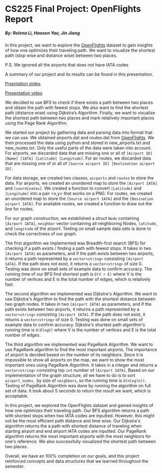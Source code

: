 # CS225 Final Project: OpenFlights Report
##### By: Relena Li, Haosen Yao, Jin Jiang

In this project, we want to explore the [OpenFlights](https://openflights.org/data.html) dataset to gain insights of how one optimizes their traveling path.
We want to visualize the shortest path (stop wise and distance wise) between two places.

P.S. We ignored all the airports that does not have IATA codes

A summary of our project and its results can be found in this presentation.

[Prsentation slides](https://docs.google.com/presentation/d/1T_b8ztMlkADHwnpig6dSY01ThUqpgwkUn1H38vdvA6Y/edit?usp=sharing)

[Presentation video]()

We decided to use BFS to check if there exists a path between two places and obtain the path with fewest stops.
We also want to find the shortest path (distance wise) using Dijkstra’s Algorithm. 
Finally, we want to visualize the shortest path between two places and mark relatively important places using the Page Rank Algorithm.

We started our project by gathering data and parsing data into format that we can use. We obtained airports.dat and routes.dat from [OpenFlights](https://openflights.org/data.html). We then processed the data using python and stored in new_airports.txt and new_routes.txt. Only the useful parts of the data were taken into account. For airports, we discarded data that are missing one or all of `[Airport ID] [Name] [IATA] [Latitude] [Longitude]`. For air routes, we discarded data that are missing one of or all of `[Source airport ID] [Destination airport ID]`.

For data storage, we created two classes, `airports` and `routes` to store the data. For airports, we created an unordered map to store the `[Airport IATA]` and `[coordinates]`. We created a function to convert `[Latitude]` and `[Longitude]` into a pair <x,y> that works on a PNG. For routes, we created an unordered map to store the `[Source airport IATA]` and the `[Desination airport IATA]`. For available routes, we created a function to draw out the line for routes.

For our graph construction, we established a struct `Node` containing `[Airport IATA]`, `neighbor` vector containing all neighboring Nodes, `latitude`, and `longitude` of the airport. Testing on small sample data sets is done to check the correctness of our graph.

The first algorithm we implemented was Breadth-first search (BFS) for checking if a path exists / finding a path with fewest stops. It takes in two `[Airport IATA]` as parameters, and if the path exists between two airports, it returns a path represented by a `vector<string>` consisting `[Airport IATA]`. If the path does not exist, it returns a `vector<string>` of size 0. Testing was done on small sets of example data to confirm accuracy. The running time of our BFS find shortest path is `O(V + E)` where V is the number of vertices and E is the total number of edges, which is relatively fast.

The second algorithm we implemented was Dijkstra's Algorithm. We want to use Dijkstra's Algorithm to find the path with the shortest distance between two graph nodes. It takes in two `[Airport IATA]` as parameters, and if the path exists between two airports, it returns a path represented by a `vector<string>` consisting `[Airport IATA]`. If the path does not exist, it returns a `vector<string>` of size 0. Testing was done on small sets of example data to confirm accuracy. Dijkstra's shortest path algorithm's running time is `O(ElogV)` where V is the number of vertices and E is the total number of edges.

The third algorithm we implemented was PageRank Algorithm. We want to use PageRank algorithm to find the most important airports. The importance of airport is decided based on the number of its neighbors. Since it is impossible to show all airports on the map, we want to show the most important ones using PageRank Algorithm. It takes in a integer and returns a `vector<string>` consisting top `int` number of `[Airport IATA]`. Based on our implementation of the graph structure, all we have to do is to sort `airport_nodes_` by size of `neighbors`, so the running time is `O(nlog(n))`. Testing of PageRank Algorithm was done by running the algorithm on full set of data. It took about 5 seconds to return the result we want, which is acceptable.

In this project, we explored the OpenFlights dataset and gained insights of how one optimizes their traveling path. Our BFS algorithm returns a path with shortest stops when two IATA codes are inputted. However, this might not be the most efficient path distance and time wise. Our Dijkstra's algorithm returns the a path with shortest distance of traveling when starting airport and end airport IATA codes are inputted. Our PageRank algorithm returns the most important airports with the most neighbors for one's reference. We also successfully visualized the shortest path between two places.

Overall, we have an 100% completion on our goals, and this project reinforced concepts and data structures that we learned throughout the semester.
